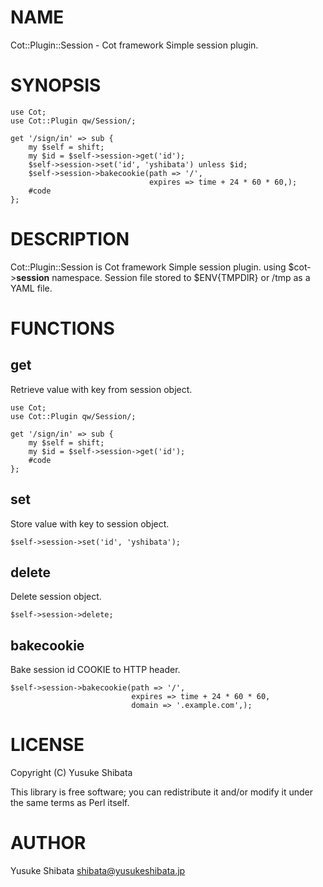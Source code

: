 # NAME

Cot::Plugin::Session - Cot framework Simple session plugin.

# SYNOPSIS

    use Cot;
    use Cot::Plugin qw/Session/;

    get '/sign/in' => sub {
        my $self = shift;
        my $id = $self->session->get('id');
        $self->session->set('id', 'yshibata') unless $id;
        $self->session->bakecookie(path => '/',
                                   expires => time + 24 * 60 * 60,);
        #code
    };

# DESCRIPTION

Cot::Plugin::Session is Cot framework Simple session plugin.
using $cot->__session__ namespace.
Session file stored to $ENV{TMPDIR} or /tmp as a YAML file.

# FUNCTIONS

## get

Retrieve value with key from session object.

    use Cot;
    use Cot::Plugin qw/Session/;

    get '/sign/in' => sub {
        my $self = shift;
        my $id = $self->session->get('id');
        #code
    };

## set

Store value with key to session object.

    $self->session->set('id', 'yshibata');

## delete

Delete session object.

    $self->session->delete;

## bakecookie

Bake session id COOKIE to HTTP header.

    $self->session->bakecookie(path => '/',
                               expires => time + 24 * 60 * 60,
                               domain => '.example.com',);

# LICENSE

Copyright (C) Yusuke Shibata

This library is free software; you can redistribute it and/or modify
it under the same terms as Perl itself.

# AUTHOR

Yusuke Shibata <shibata@yusukeshibata.jp>
